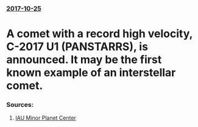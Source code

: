 ### [2017-10-25](/news/2017/10/25/index.md)

# A comet with a record high velocity, C-2017 U1 (PANSTARRS), is announced. It may be the first known example of an interstellar comet. 




### Sources:

1. [IAU Minor Planet Center](http://www.minorplanetcenter.net/mpec/K17/K17UI1.html)
